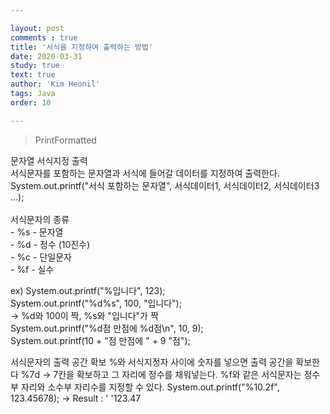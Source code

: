 ```yaml
---

layout: post
comments : true
title: '서식을 지정하여 출력하는 방법'
date: 2020-03-31
study: true
text: true
author: 'Kim Heonil'
tags: Java
order: 10

---
```


> PrintFormatted <br>

문자열 서식지정 출력 <br>
서식문자를 포함하는 문자열과 서식에 들어갈 데이터를 지정하여 출력한다. <br>
System.out.printf("서식 포함하는 문자열", 서식데이터1, 서식데이터2, 서식데이터3 ...); <br>
<br>
    서식문자의 종류 <br>
     - %s - 문자열 <br>
	 - %d - 정수 (10진수) <br>
	 - %c - 단일문자 <br>
	 - %f - 실수 <br>

ex) System.out.printf("%입니다", 123); <br>
System.out.printf("%d%s", 100, "입니다"); <br>
-> %d와 100이 짝, %s와 "입니다"가 짝 <br>
System.out.printf("%d점 만점에 %d점\n", 10, 9); <br>
System.out.printf(10 + "점 만점에 " + 9 "점"); <br>

서식문자의 출력 공간 확보
%와 서식지정자 사이에 숫자를 넣으면 출력 공간을 확보한다
%7d -> 7칸을 확보하고 그 자리에 정수를 채워넣는다.
%f와 같은 서식문자는 정수부 자리와 소수부 자리수를 지정할 수 있다.
System.out.printf("%10.2f", 123.45678);
-> Result : ' '123.47

<br><br>